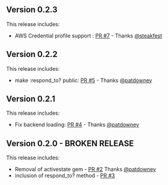 ## Version 0.2.3
This release includes:
- AWS Credential profile support : [PR #7](https://github.com/jedops/ruby-tfoutputs/pull/7) - Thanks [@steakfest](https://github.com/steakfest)


## Version 0.2.2
This release includes:
- make :respond_to? public: [PR #5](https://github.com/jae2/ruby-tfoutputs/pull/5) - Thanks [@patdowney](https://github.com/patdowney)

## Version 0.2.1
This release includes:
- Fix backend loading: [PR #4](https://github.com/jae2/ruby-tfoutputs/pull/4) - Thanks [@patdowney](https://github.com/patdowney)

## Version 0.2.0 - BROKEN RELEASE

This release includes:
- Removal of activestate gem - [PR #2](https://github.com/jae2/ruby-tfoutputs/pull/2) Thanks [@patdowney](https://github.com/patdowney)
- inclusion of respond_to? method - [PR #3](https://github.com/jae2/ruby-tfoutputs/pull/2)


